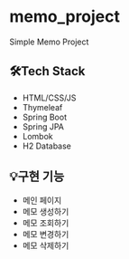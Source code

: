 # memo_project
Simple Memo Project  <br>

## 🛠️Tech Stack
* HTML/CSS/JS
* Thymeleaf
* Spring Boot
* Spring JPA
* Lombok
* H2 Database<br>

## 💡구현 기능
* 메인 페이지
* 메모 생성하기
* 메모 조회하기
* 메모 변경하기
* 메모 삭제하기
